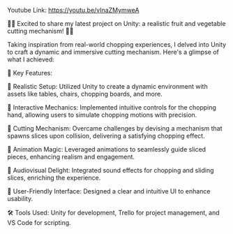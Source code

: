 Youtube Link: https://youtu.be/vInaZMymweA

🔪🍌 Excited to share my latest project on Unity: a realistic fruit and vegetable cutting mechanism! 🍎🥕

Taking inspiration from real-world chopping experiences, I delved into Unity to craft a dynamic and immersive cutting mechanism. Here's a glimpse of what I achieved:

🌟 Key Features:

🔹 Realistic Setup: Utilized Unity to create a dynamic environment with assets like tables, chairs, chopping boards, and more.

🔹 Interactive Mechanics: Implemented intuitive controls for the chopping hand, allowing users to simulate chopping motions with precision.

🔹 Cutting Mechanism: Overcame challenges by devising a mechanism that spawns slices upon collision, delivering a satisfying chopping effect.

🔹 Animation Magic: Leveraged animations to seamlessly guide sliced pieces, enhancing realism and engagement.

🔹 Audiovisual Delight: Integrated sound effects for chopping and sliding slices, enriching the experience.

🔹 User-Friendly Interface: Designed a clear and intuitive UI to enhance usability.

🛠️ Tools Used: Unity for development, Trello for project management, and VS Code for scripting.
